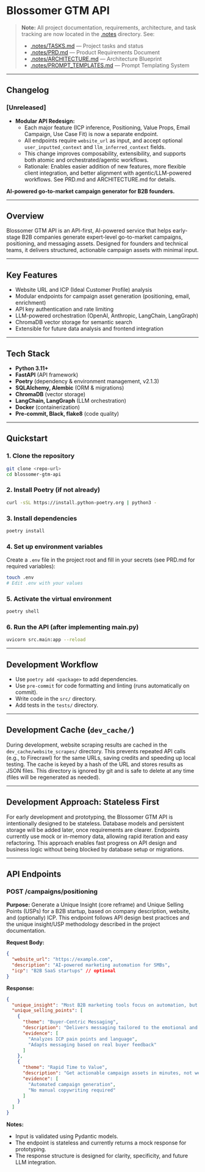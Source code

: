 # Blossomer GTM API

> **Note:** All project documentation, requirements, architecture, and task tracking are now located in the [.notes](.notes/) directory. See:
> - [.notes/TASKS.md](.notes/TASKS.md) — Project tasks and status
> - [.notes/PRD.md](.notes/PRD.md) — Product Requirements Document
> - [.notes/ARCHITECTURE.md](.notes/ARCHITECTURE.md) — Architecture Blueprint
> - [.notes/PROMPT_TEMPLATES.md](.notes/PROMPT_TEMPLATES.md) — Prompt Templating System

---

## Changelog

### [Unreleased]
- **Modular API Redesign:**
  - Each major feature (ICP inference, Positioning, Value Props, Email Campaign, Use Case Fit) is now a separate endpoint.
  - All endpoints require `website_url` as input, and accept optional `user_inputted_context` and `llm_inferred_context` fields.
  - This change improves composability, extensibility, and supports both atomic and orchestrated/agentic workflows.
  - Rationale: Enables easier addition of new features, more flexible client integration, and better alignment with agentic/LLM-powered workflows. See PRD.md and ARCHITECTURE.md for details.

**AI-powered go-to-market campaign generator for B2B founders.**

---

## Overview

Blossomer GTM API is an API-first, AI-powered service that helps early-stage B2B companies generate expert-level go-to-market campaigns, positioning, and messaging assets. Designed for founders and technical teams, it delivers structured, actionable campaign assets with minimal input.

---

## Key Features

- Website URL and ICP (Ideal Customer Profile) analysis
- Modular endpoints for campaign asset generation (positioning, email, enrichment)
- API key authentication and rate limiting
- LLM-powered orchestration (OpenAI, Anthropic, LangChain, LangGraph)
- ChromaDB vector storage for semantic search
- Extensible for future data analysis and frontend integration

---

## Tech Stack

- **Python 3.11+**
- **FastAPI** (API framework)
- **Poetry** (dependency & environment management, v2.1.3)
- **SQLAlchemy, Alembic** (ORM & migrations)
- **ChromaDB** (vector storage)
- **LangChain, LangGraph** (LLM orchestration)
- **Docker** (containerization)
- **Pre-commit, Black, flake8** (code quality)

---

## Quickstart

### 1. Clone the repository

```sh
git clone <repo-url>
cd blossomer-gtm-api
```

### 2. Install Poetry (if not already)

```sh
curl -sSL https://install.python-poetry.org | python3 -
```

### 3. Install dependencies

```sh
poetry install
```

### 4. Set up environment variables

Create a `.env` file in the project root and fill in your secrets (see PRD.md for required variables):

```sh
touch .env
# Edit .env with your values
```

### 5. Activate the virtual environment

```sh
poetry shell
```

### 6. Run the API (after implementing main.py)

```sh
uvicorn src.main:app --reload
```

---

## Development Workflow

- Use `poetry add <package>` to add dependencies.
- Use `pre-commit` for code formatting and linting (runs automatically on commit).
- Write code in the `src/` directory.
- Add tests in the `tests/` directory.

---

## Development Cache (`dev_cache/`)

During development, website scraping results are cached in the `dev_cache/website_scrapes/` directory. This prevents repeated API calls (e.g., to Firecrawl) for the same URLs, saving credits and speeding up local testing. The cache is keyed by a hash of the URL and stores results as JSON files. This directory is ignored by git and is safe to delete at any time (files will be regenerated as needed).

---

## Development Approach: Stateless First

For early development and prototyping, the Blossomer GTM API is intentionally designed to be stateless. Database models and persistent storage will be added later, once requirements are clearer. Endpoints currently use mock or in-memory data, allowing rapid iteration and easy refactoring. This approach enables fast progress on API design and business logic without being blocked by database setup or migrations.

---

## API Endpoints

### POST /campaigns/positioning

**Purpose:**
Generate a Unique Insight (core reframe) and Unique Selling Points (USPs) for a B2B startup, based on company description, website, and (optionally) ICP. This endpoint follows API design best practices and the unique insight/USP methodology described in the project documentation.

**Request Body:**
```json
{
  "website_url": "https://example.com",
  "description": "AI-powered marketing automation for SMBs",
  "icp": "B2B SaaS startups" // optional
}
```

**Response:**
```json
{
  "unique_insight": "Most B2B marketing tools focus on automation, but the real bottleneck is understanding what actually resonates with buyers. Blossomer reframes the problem: it's not about sending more messages, but about crafting the right message for the right ICP at the right time.",
  "unique_selling_points": [
    {
      "theme": "Buyer-Centric Messaging",
      "description": "Delivers messaging tailored to the emotional and practical needs of your ICP.",
      "evidence": [
        "Analyzes ICP pain points and language",
        "Adapts messaging based on real buyer feedback"
      ]
    },
    {
      "theme": "Rapid Time to Value",
      "description": "Get actionable campaign assets in minutes, not weeks.",
      "evidence": [
        "Automated campaign generation",
        "No manual copywriting required"
      ]
    }
  ]
}
```

**Notes:**
- Input is validated using Pydantic models.
- The endpoint is stateless and currently returns a mock response for prototyping.
- The response structure is designed for clarity, specificity, and future LLM integration.
